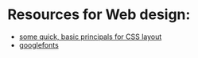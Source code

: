 # Resources for Web design:
- [some quick, basic principals for CSS layout](https://jgthms.com/web-design-in-4-minutes/)
- [googlefonts](https://fonts.google.com/)